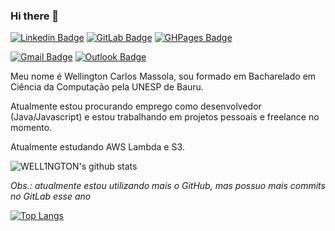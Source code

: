 ### Hi there 👋

[![Linkedin Badge](https://img.shields.io/badge/LinkedIn-blue?style=flat-square&logo=Linkedin&logoColor=white&link=https://www.linkedin.com/in/wellington-carlos-massola-2742b61b5/)](https://www.linkedin.com/in/wellington-carlos-massola-2742b61b5/)
[![GitLab Badge](https://img.shields.io/badge/GitLab-black?style=flat-square&logo=GitLab&logoColor=white&link=https://gitlab.com/WELL1NGTON)](https://gitlab.com/WELL1NGTON)
[![GHPages Badge](https://img.shields.io/badge/GitHub%20Pages-black?style=flat-square&logo=GitHub&logoColor=white&link=https://well1ngton.github.io/)](https://well1ngton.github.io/)

[![Gmail Badge](https://img.shields.io/badge/wellingtonmassola@gmail.com-red?style=flat-square&logo=Gmail&logoColor=white&link=mailto:wellingtonmassola@gmail.com)](mailto:wellingtonmassola@gmail.com)
[![Outlook Badge](https://img.shields.io/badge/wellingtonmassola@outlook.com-blue?style=flat-square&logo=Microsoft&logoColor=white&link=mailto:wellingtonmassola@outlook.com)](mailto:wellingtonmassola@outlook.com)

Meu nome é Wellington Carlos Massola, sou formado em Bacharelado em Ciência da Computação pela UNESP de Bauru.

Atualmente estou procurando emprego como desenvolvedor (Java/Javascript) e estou trabalhando em projetos pessoais e freelance no momento.

Atualmente estudando AWS Lambda e S3.

![WELL1NGTON's github stats](https://github-readme-stats.vercel.app/api?username=WELL1NGTON&show_icons=true&count_private=true&theme=dark)

*Obs.: atualmente estou utilizando mais o GitHub, mas possuo mais commits no GitLab esse ano*

[![Top Langs](https://github-readme-stats.vercel.app/api/top-langs/?username=WELL1NGTON)](https://github.com/WELL1NGTON/github-readme-stats&theme=dark)



<!--
**WELL1NGTON/WELL1NGTON** is a ✨ _special_ ✨ repository because its `README.md` (this file) appears on your GitHub profile.

Here are some ideas to get you started:

- 🔭 I’m currently working on ...
- 🌱 I’m currently learning ...
- 👯 I’m looking to collaborate on ...
- 🤔 I’m looking for help with ...
- 💬 Ask me about ...
- 📫 How to reach me: ...
- 😄 Pronouns: ...
- ⚡ Fun fact: ...
-->
